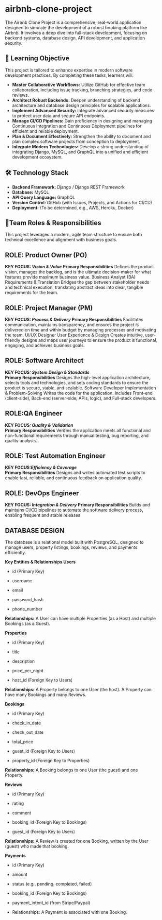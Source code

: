 # airbnb-clone-project
The Airbnb Clone Project is a comprehensive, real-world application designed to simulate the development of a robust booking platform like Airbnb. It involves a deep dive into full-stack development, focusing on backend systems, database design, API development, and application security.

## 🎯 Learning Objective

This project is tailored to enhance expertise in modern software development practices. By completing these tasks, learners will:

*   **Master Collaborative Workflows:** Utilize GitHub for effective team collaboration, including issue tracking, branching strategies, and code reviews.
*   **Architect Robust Backends:** Deepen understanding of backend architecture and database design principles for scalable applications.
*   **Implement Advanced Security:** Integrate advanced security measures to protect user data and secure API endpoints.
*   **Manage CI/CD Pipelines:** Gain proficiency in designing and managing Continuous Integration and Continuous Deployment pipelines for efficient and reliable deployment.
*   **Plan & Document Effectively:** Strengthen the ability to document and plan complex software projects from conception to deployment.
*   **Integrate Modern Technologies:** Develop a strong understanding of integrating Django, MySQL, and GraphQL into a unified and efficient development ecosystem.

## 🛠️ Technology Stack

*   **Backend Framework:** Django / Django REST Framework
*   **Database:** MySQL
*   **API Query Language:** GraphQL
*   **Version Control:** GitHub (with Issues, Projects, and Actions for CI/CD)
*   **Deployment:** (To be determined, e.g., AWS, Heroku, Docker)

## 👥Team Roles & Responsibilities

This project leverages a modern, agile team structure to ensure both technical excellence and alignment with business goals.

## ROLE: Product Owner (PO)	
**KEY FOCUS: *Vision & Value***	
**Primary Responsibilities**
Defines the product vision, manages the backlog, and is the ultimate decision-maker for what features provide maximum business value.
Business Analyst (BA)	Requirements & Translation	Bridges the gap between stakeholder needs and technical execution, translating abstract ideas into clear, tangible requirements for the team.

## ROLE: Project Manager (PM)
**KEY FOCUS: *Process & Delivery***
**Primary Responsibilities**
		Facilitates communication, maintains transparency, and ensures the project is delivered on time and within budget by managing processes and motivating the team.
UI/UX Designer	User Experience & Design	Creates intuitive, user-friendly designs and maps user journeys to ensure the product is functional, engaging, and achieves business goals.

## ROLE: Software Architect	
**KEY FOCUS: *System Design & Standards***	
**Primary Responsibilities**
	Designs the high-level application architecture, selects tools and technologies, and sets coding standards to ensure the product is secure, stable, and scalable.
Software Developer	Implementation & Problem-Solving	Writes the code for the application. Includes Front-end (client-side), Back-end (server-side, APIs, logic), and Full-stack developers.

## ROLE:QA Engineer	 	
**KEY FOCUS: *Quality & Validation***	
**Primary Responsibilities**
	Verifies the application meets all functional and non-functional requirements through manual testing, bug reporting, and quality analysis.

## ROLE: Test Automation Engineer
**KEY FOCUS:*Efficiency & Coverage***	
**Primary Responsibilities**
		Designs and writes automated test scripts to enable fast, reliable, and continuous feedback on application quality.

## ROLE: DevOps Engineer	
**KEY FOCUS: *Integration & Delivery***	
**Primary Responsibilities**
	Builds and maintains CI/CD pipelines to automate the software delivery process, enabling frequent and stable releases.

## DATABASE DESIGN
The database is a relational model built with PostgreSQL, designed to manage users, property listings, bookings, reviews, and payments efficiently.

**Key Entities & Relationships**
**Users**

* id (Primary Key)

* username

* email

* password_hash

* phone_number

**Relationships:** A User can have multiple Properties (as a Host) and multiple Bookings (as a Guest).

**Properties**

* id (Primary Key)

* title

* description

* price_per_night

* host_id (Foreign Key to Users)

**Relationships:** A Property belongs to one User (the host). A Property can have many Bookings and many Reviews.

**Bookings**

* id (Primary Key)

* check_in_date

* check_out_date

* total_price

* guest_id (Foreign Key to Users)

* property_id (Foreign Key to Properties)

**Relationships:** A Booking belongs to one User (the guest) and one Property.

**Reviews**

* id (Primary Key)

* rating

* comment

* booking_id (Foreign Key to Bookings)

* guest_id (Foreign Key to Users)

**Relationships:** A Review is created for one Booking, written by the User (guest) who made that booking.

**Payments**

* id (Primary Key)

* amount

* status (e.g., pending, completed, failed)

* booking_id (Foreign Key to Bookings)

* payment_intent_id (from Stripe/Paypal)

* Relationships: A Payment is associated with one Booking.